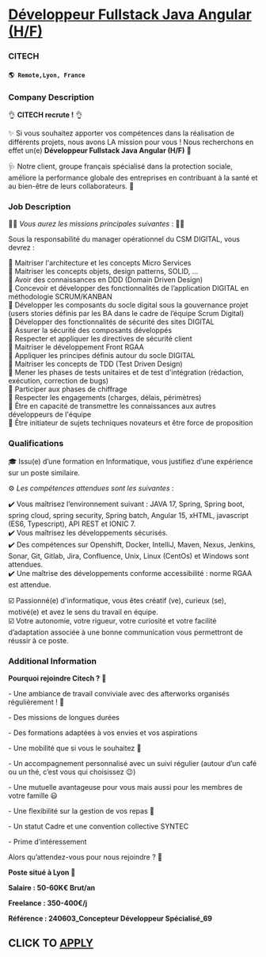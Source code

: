 # [Développeur Fullstack Java Angular (H/F)](https://www.remotewlb.com/apply/developpeur-fullstack-java-angular-h-f-98435)  
### CITECH  
#### `🌎 Remote,Lyon, France`  

### **Company Description**

👌 **CITECH recrute !** 👌

✨ Si vous souhaitez apporter vos compétences dans la réalisation de différents projets, nous avons LA mission pour vous ! Nous recherchons en effet un(e) **Développeur Fullstack Java Angular (H/F)** 🚀

🩺 Notre client, groupe français spécialisé dans la protection sociale, améliore la performance globale des entreprises en contribuant à la santé et au bien-être de leurs collaborateurs. 💊

###  **Job Description**

🙌🔽 _Vous aurez les missions principales suivantes_ : 🔽🙌  
  
Sous la responsabilité du manager opérationnel du CSM DIGITAL, vous devrez :

🔸 Maitriser l'architecture et les concepts Micro Services  
🔸 Maitriser les concepts objets, design patterns, SOLID, ...  
🔸 Avoir des connaissances en DDD (Domain Driven Design)  
🔸 Concevoir et développer des fonctionnalités de l’application DIGITAL en méthodologie SCRUM/KANBAN  
🔸 Développer les composants du socle digital sous la gouvernance projet (users stories définis par les BA dans le cadre de l’équipe Scrum Digital)  
🔸 Développer des fonctionnalités de sécurité des sites DIGITAL  
🔸 Assurer la sécurité des composants développés  
🔸 Respecter et appliquer les directives de sécurité client  
🔸 Maitriser le développement Front RGAA  
🔸 Appliquer les principes définis autour du socle DIGITAL  
🔸 Maitriser les concepts de TDD (Test Driven Design)  
🔸 Mener les phases de tests unitaires et de test d'intégration (rédaction, exécution, correction de bugs)  
🔸 Participer aux phases de chiffrage  
🔸 Respecter les engagements (charges, délais, périmètres)  
🔸 Être en capacité de transmettre les connaissances aux autres développeurs de l'équipe  
🔸 Être initiateur de sujets techniques novateurs et être force de proposition

###  **Qualifications**

🎓 Issu(e) d’une formation en Informatique, vous justifiez d’une expérience sur un poste similaire.

⚙️ _Les compétences attendues sont les suivantes_ :

✔️ Vous maîtrisez l’environnement suivant : JAVA 17, Spring, Spring boot, spring cloud, spring security, Spring batch, Angular 15, xHTML, javascript (ES6, Typescript), API REST et IONIC 7.  
✔️ Vous maîtrisez les développements sécurisés.  
✔️ Des compétences sur Openshift, Docker, IntelliJ, Maven, Nexus, Jenkins, Sonar, Git, Gitlab, Jira, Confluence, Unix, Linux (CentOs) et Windows sont attendues.  
✔️ Une maîtrise des développements conforme accessibilité : norme RGAA est attendue.

☑️ Passionné(e) d'informatique, vous êtes créatif (ve), curieux (se), motivé(e) et avez le sens du travail en équipe.  
☑️ Votre autonomie, votre rigueur, votre curiosité et votre facilité d’adaptation associée à une bonne communication vous permettront de réussir à ce poste.

###  **Additional Information**

 **Pourquoi rejoindre Citech ?** 🤔

\- Une ambiance de travail conviviale avec des afterworks organisés régulièrement ! 🤗

\- Des missions de longues durées

\- Des formations adaptées à vos envies et vos aspirations

\- Une mobilité que si vous le souhaitez 🚗

\- Un accompagnement personnalisé avec un suivi régulier (autour d’un café ou un thé, c’est vous qui choisissez 😉)

\- Une mutuelle avantageuse pour vous mais aussi pour les membres de votre famille 😃

\- Une flexibilité sur la gestion de vos repas 🍱

\- Un statut Cadre et une convention collective SYNTEC

\- Prime d’intéressement

Alors qu’attendez-vous pour nous rejoindre ? 🌟  

**Poste situé à Lyon 🦁**

 **Salaire : 50-60K€ Brut/an**

 **Freelance : 350-400€/j**

 **Référence : 240603_Concepteur Développeur Spécialisé_69**

  
## CLICK TO [APPLY](https://www.remotewlb.com/apply/developpeur-fullstack-java-angular-h-f-98435)


